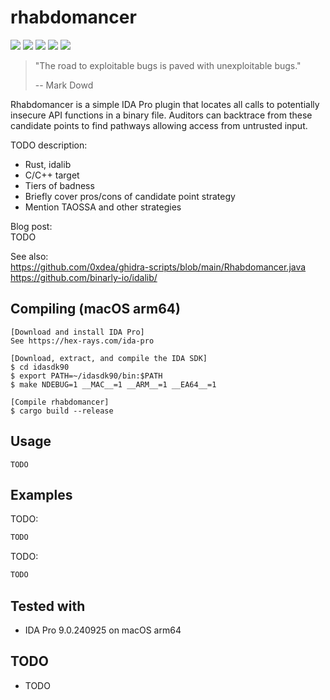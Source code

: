 # rhabdomancer

[![](https://img.shields.io/github/stars/0xdea/rhabdomancer.svg?style=flat&color=yellow)](https://github.com/0xdea/rhabdomancer)
[![](https://img.shields.io/github/forks/0xdea/rhabdomancer.svg?style=flat&color=green)](https://github.com/0xdea/rhabdomancer)
[![](https://img.shields.io/github/watchers/0xdea/rhabdomancer.svg?style=flat&color=red)](https://github.com/0xdea/rhabdomancer)
[![](https://img.shields.io/badge/twitter-%400xdea-blue.svg)](https://twitter.com/0xdea)
[![](https://img.shields.io/badge/mastodon-%40raptor-purple.svg)](https://infosec.exchange/@raptor)

> "The road to exploitable bugs is paved with unexploitable bugs."
>
> -- Mark Dowd

Rhabdomancer is a simple IDA Pro plugin that locates all calls to potentially insecure API functions in a binary file.
Auditors can backtrace from these candidate points to find pathways allowing access from untrusted input.

TODO description:

* Rust, idalib
* C/C++ target
* Tiers of badness
* Briefly cover pros/cons of candidate point strategy
* Mention TAOSSA and other strategies

Blog post:  
TODO

See also:  
https://github.com/0xdea/ghidra-scripts/blob/main/Rhabdomancer.java  
https://github.com/binarly-io/idalib/

## Compiling (macOS arm64)

```
[Download and install IDA Pro]
See https://hex-rays.com/ida-pro

[Download, extract, and compile the IDA SDK]
$ cd idasdk90
$ export PATH=~/idasdk90/bin:$PATH
$ make NDEBUG=1 __MAC__=1 __ARM__=1 __EA64__=1

[Compile rhabdomancer]
$ cargo build --release
```

## Usage

```
TODO
```

## Examples

TODO:

```sh
TODO
```

TODO:

```sh
TODO
```

## Tested with

* IDA Pro 9.0.240925 on macOS arm64

## TODO

* TODO
